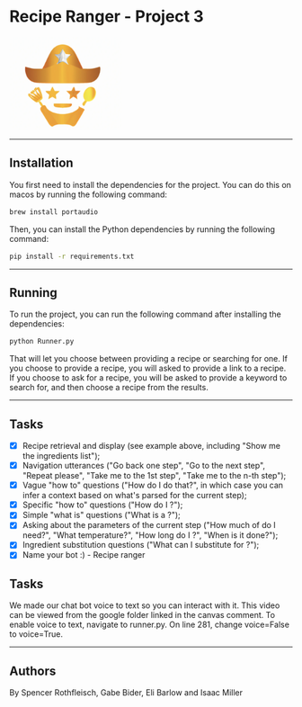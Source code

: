 # Recipe Ranger - Project 3
<img src="./logo.png" width="200px">

---

## Installation
You first need to install the dependencies for the project. You can do this on macos by running the following command:

```bash
brew install portaudio
```

Then, you can install the Python dependencies by running the following command:

```bash
pip install -r requirements.txt
```
---
## Running
To run the project, you can run the following command after installing the dependencies:


```bash
python Runner.py
```

That will let you choose between providing a recipe or searching for one. If you choose to provide a recipe, you will asked to provide a link to a recipe. If you choose to ask for a recipe, you will be asked to provide a keyword to search for, and then choose a recipe from the results.

---
## Tasks
- [X] Recipe retrieval and display (see example above, including "Show me the ingredients list");
- [X] Navigation utterances ("Go back one step", "Go to the next step", "Repeat please", "Take me to the 1st step", "Take me to the n-th step");
- [X] Vague "how to" questions ("How do I do that?", in which case you can infer a context based on what's parsed for the current step);
- [X] Specific "how to" questions ("How do I <specific technique>?");
- [X] Simple "what is" questions ("What is a <tool being mentioned>?");
- [X] Asking about the parameters of the current step ("How much of <ingredient> do I need?", "What temperature?", "How long do I <specific technique>?", "When is it done?");
- [X] Ingredient substitution questions ("What can I substitute for <ingredient>?");
- [X] Name your bot :) - Recipe ranger

## Tasks
We made our chat bot voice to text so you can interact with it. This video can be viewed from the google folder linked in the canvas comment. To enable voice to text, navigate to runner.py. On line 281, change voice=False to voice=True.

---
## Authors
By Spencer Rothfleisch, Gabe Bider, Eli Barlow and Isaac Miller
